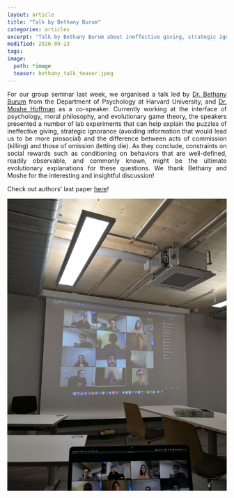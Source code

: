 ```yaml
---
layout: article
title: "Talk by Bethany Burum"
categories: articles
excerpt: "Talk by Bethany Burum about ineffective giving, strategic ignorance and commission/omission acts."
modified: 2020-09-23
tags:
image:
  path: *image
  teaser: bethany_talk_teaser.jpeg
---
```


<p align="justify">
For our group seminar last week, we organised a talk led by <a href="https://www.bethanyburum.com">Dr. Bethany Burum</a> from the Department of Psychology at Harvard University, and <a href="https://sites.google.com/site/hoffmanmoshe/">Dr. Moshe Hoffman</a> as a co-speaker. Currently working at the interface of psychology, moral philosophy, and evolutionary game theory, the speakers presented a number of lab experiments that can help explain the puzzles of ineffective giving, strategic ignorance (avoiding information that would lead us to be more prosocial) and the difference between acts of commission (killing) and those of omission (letting die). As they conclude, constraints on social rewards such as conditioning on behaviors that are well-defined, readily observable, and commonly known, might be the ultimate evolutionary explanations for these questions. We thank Bethany and Moshe for the interesting and insightful discussion!

</p>

Check out authors' last paper <a href="https://www.nature.com/articles/s41562-020-00950-4">here</a>!

<img src="../../images/bethany_talk.jpg" class="center">
